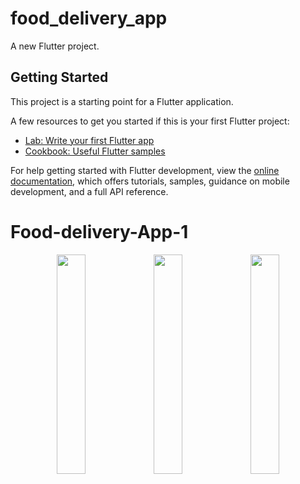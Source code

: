 # food_delivery_app

A new Flutter project.

## Getting Started

This project is a starting point for a Flutter application.

A few resources to get you started if this is your first Flutter project:

- [Lab: Write your first Flutter app](https://docs.flutter.dev/get-started/codelab)
- [Cookbook: Useful Flutter samples](https://docs.flutter.dev/cookbook)

For help getting started with Flutter development, view the
[online documentation](https://docs.flutter.dev/), which offers tutorials,
samples, guidance on mobile development, and a full API reference.
# Food-delivery-App-1
<p align="center">
  <img src="https://github.com/user-attachments/assets/3fd40ce1-19e3-457d-b60a-6f0c5838982a" width="30%">
   <img src="https://github.com/user-attachments/assets/43d8fee7-6a82-4119-8c11-fe2577e5109c" width="30%">
     <img src="https://github.com/user-attachments/assets/09bca2af-f046-44bc-a4e4-6c674daa0ab9" width="30%">
  </p>
